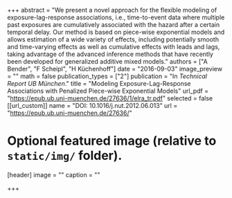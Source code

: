 +++
abstract = "We present a novel approach for the flexible modeling of exposure-lag-response associations, i.e., time-to-event data where multiple past exposures are cumulatively associated with the hazard after a certain temporal delay. Our method is based on piece-wise exponential models and allows estimation of a wide variety of effects, including potentially smooth and time-varying effects as well as cumulative effects with leads and lags, taking advantage of the advanced inference methods that have recently been developed for generalized additive mixed models."
authors = ["A Bender", "F Scheipl", "H Küchenhoff"]
date = "2016-09-03"
image_preview = ""
math = false
publication_types = ["2"]
publication = "In *Technical Report UB München*."
title = "Modeling Exposure-Lag-Response Associations with Penalized Piece-wise Exponential Models"
url_pdf = "https://epub.ub.uni-muenchen.de/27636/1/elra_tr.pdf"
selected = false
[[url_custom]]
name = "DOI: 10.1016/j.nut.2012.06.013"
url = "https://epub.ub.uni-muenchen.de/27636/"

# Optional featured image (relative to `static/img/` folder).
[header]
image = ""
caption = ""

+++

